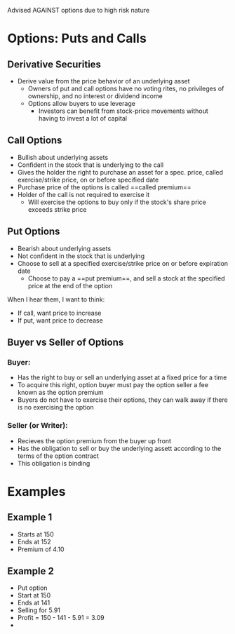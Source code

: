 Advised AGAINST options due to high risk nature
# Options: Puts and Calls
## Derivative Securities
- Derive value from the price behavior of an underlying asset
	- Owners of put and call options have no voting rites, no privileges of ownership, and no interest or dividend income
	- Options allow buyers to use leverage
		- Investors can benefit from stock-price movements without having to invest a lot of capital
## Call Options
- Bullish about underlying assets
- Confident in the stock that is underlying to the call
- Gives the holder the right to purchase an asset for a spec. price, called exercise/strike price, on or before specified date
- Purchase price of the options is called ==called premium==
- Holder of the call is not required to exercise it
	- Will exercise the options to buy only if the stock's share price exceeds strike price
## Put Options
- Bearish about underlying assets
- Not confident in the stock that is underlying
- Choose to sell at a specified exercise/strike price on or before expiration date
	- Choose to pay a ==put premium==, and sell a stock at the specified price at the end of the option

When I hear them, I want to think:
- If call, want price to increase
- If put, want price to decrease
## Buyer vs Seller of Options
### Buyer:
- Has the right to buy or sell an underlying asset at a fixed price for a time
- To acquire this right, option buyer must pay the option seller a fee known as the option premium
- Buyers do not have to exercise their options, they can walk away if there is no exercising the option
### Seller (or Writer):
- Recieves the option premium from the buyer up front
- Has the obligation to sell or buy the underlying assett according to the terms of the option contract
- This obligation is binding
# Examples
## Example 1
- Starts at 150
- Ends at 152
- Premium of 4.10
## Example 2
- Put option
- Start at 150
- Ends at 141
- Selling for 5.91
- Profit = 150 - 141 - 5.91 = 3.09
- 